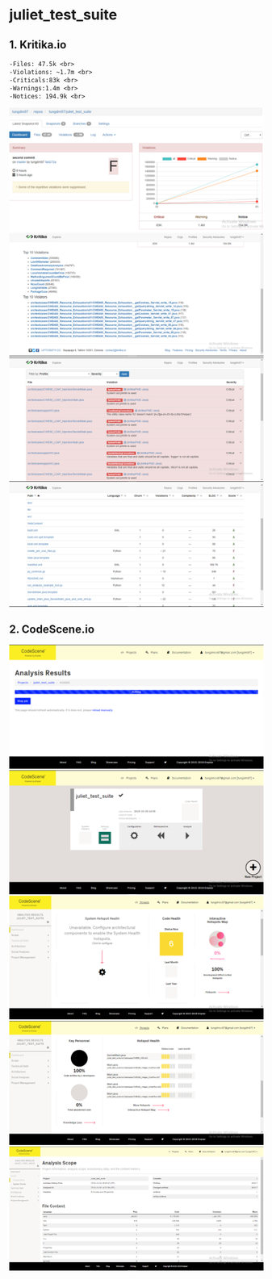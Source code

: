# juliet_test_suite
## 1. Kritika.io <br>
    -Files: 47.5k <br>
    -Violations: ~1.7m <br>
    -Criticals:83k <br>
    -Warnings:1.4m <br>
    -Notices: 194.9k <br>
![ex1](/p1.PNG)    
![ex2](/p2.PNG)   
![ex3](/p3.PNG)  
![ex4](/p4.PNG)

## 2. CodeScene.io

![ex1](/p5.PNG)    
![ex2](/p6.PNG)   
![ex3](/p7.PNG)  
![ex4](/p8.PNG)
![ex4](/p9.PNG)

  
 
